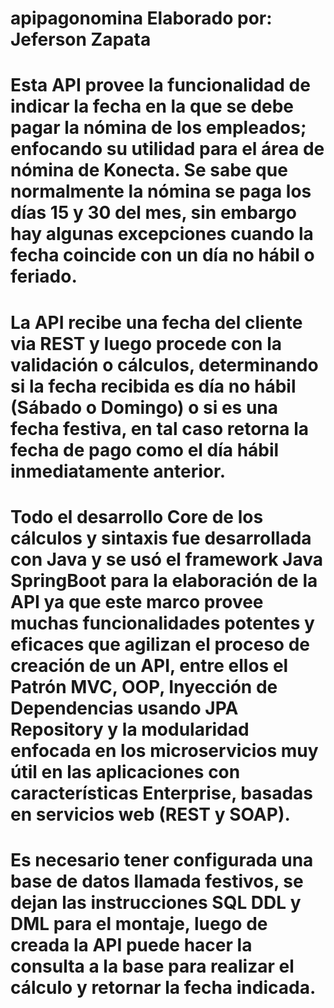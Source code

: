 # apipagonomina   Elaborado por: Jeferson Zapata

# Esta API provee la funcionalidad de indicar la fecha en la que se debe pagar la nómina de los empleados; enfocando su utilidad para el área de nómina de Konecta. Se sabe que normalmente la nómina se paga los días 15 y 30 del mes, sin embargo hay algunas excepciones cuando la fecha coincide con un día no hábil o feriado.

# La API recibe una fecha del cliente via REST y luego procede con la validación o cálculos, determinando si la fecha recibida es día no hábil (Sábado o Domingo) o si es una fecha festiva, en tal caso retorna la fecha de pago como el día hábil inmediatamente anterior.

# Todo el desarrollo Core de los cálculos y sintaxis fue desarrollada con Java y se usó el framework Java SpringBoot para la elaboración de la API ya que este marco provee muchas funcionalidades potentes y eficaces que agilizan el proceso de creación de un API, entre ellos el Patrón MVC, OOP, Inyección de Dependencias usando JPA Repository y la modularidad enfocada en los microservicios muy útil en las aplicaciones con características Enterprise, basadas en servicios web (REST y SOAP).

# Es necesario tener configurada una base de datos llamada festivos, se dejan las instrucciones SQL DDL y DML para el montaje, luego de creada la API puede hacer la consulta a la base para realizar el cálculo y retornar la fecha indicada.




